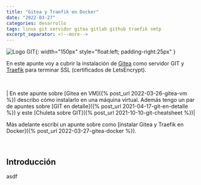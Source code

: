 ```yaml
---
title: "Gitea y Traefik en Docker"
date: "2022-03-27"
categories: desarrollo
tags: linux git servidor gitea gitlab github traefik smtp
excerpt_separator: <!--more-->
---
```


![Logo GIT](/assets/img/posts/logo-gitea.svg){: width="150px" style="float:left; padding-right:25px" } 

En este apunte voy a cubrir la instalación de [Gitea](http://gitea.io) como servidor GIT y [Traefik](https://doc.traefik.io/traefik/) para terminar SSL (certificados de LetsEncrypt). 

<br clear="left"/>
<!--more-->

| En este apunte sobre [Gitea en VM]({% post_url 2022-03-26-gitea-vm %}) describo cómo instalarlo en una máquina virtual. Además tengo un par de apuntes sobre [GIT en detalle]({% post_url 2021-04-17-git-en-detalle %}) y este [Chuleta sobre GIT]({% post_url 2021-10-10-git-cheatsheet %})|

Más adelante escribí un apunte sobre como [instalar Gitea y Traefik en Docker]({% post_url 2022-03-27-gitea-docker %}).

<br/>

## Introducción

asdf


<br/>